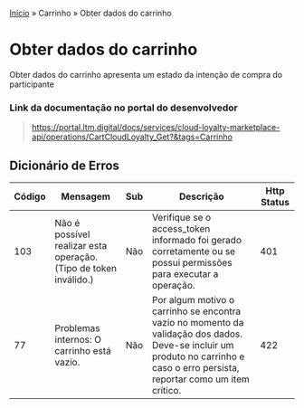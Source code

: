 [Início](/readme.md) &raquo; Carrinho &raquo; Obter dados do carrinho

# Obter dados do carrinho

Obter dados do carrinho apresenta um estado da intenção de compra do participante


### Link da documentação no portal do desenvolvedor

> https://portal.ltm.digital/docs/services/cloud-loyalty-marketplace-api/operations/CartCloudLoyalty_Get?&tags=Carrinho


## Dicionário de Erros

| Código | Mensagem | Sub | Descrição | Http Status |
|-|-|-|-|-|
| 103 | Não é possível realizar esta operação. (Tipo de token inválido.) | Não | Verifique se o access_token informado foi gerado corretamente ou se possui permissões para executar a operação.| 401|
| 77 | Problemas internos: O carrinho está vazio. | Não | Por algum motivo o carrinho se encontra vazio no momento da validação dos dados. Deve-se incluir um produto no carrinho e caso o erro persista, reportar como um item crítico. | 422